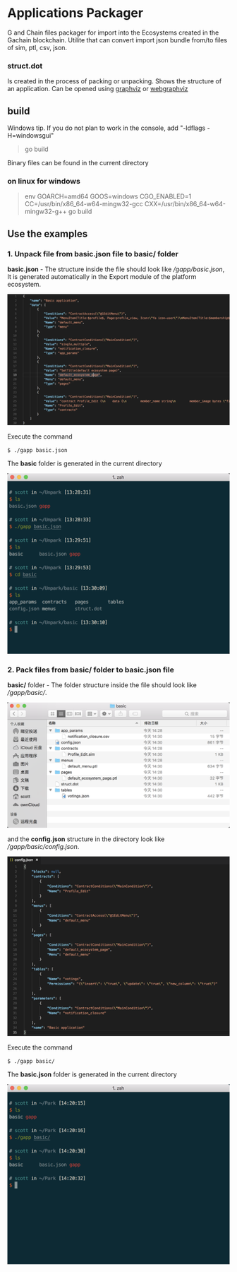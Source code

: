 # Applications Packager

G and Chain files packager for import into the Ecosystems created in the Gachain blockchain.
Utilite that can convert import json bundle from/to files of sim, ptl, csv, json.


### struct.dot

Is created in the process of packing or unpacking. Shows the structure of an application. Can be opened using [graphviz](http://graphviz.org/download/) or [webgraphviz](http://webgraphviz.com/)

## build

Windows tip. If you do not plan to work in the console, add "-ldflags -H=windowsgui"

>go build  

Binary files can be found in the current directory 

### on linux for windows

 >env GOARCH=amd64 GOOS=windows CGO_ENABLED=1 CC=/usr/bin/x86_64-w64-mingw32-gcc CXX=/usr/bin/x86_64-w64-mingw32-g++  go build


## Use the examples 

### 1. Unpack file from **basic.json** file to **basic/** folder

**basic.json** - The structure inside the file should look like */gapp/basic.json*, It is generated automatically in the Export module of the platform ecosystem.

<img src="./img/141801@2x.png">

Execute the command

```
$ ./gapp basic.json
```

The **basic** folder is generated in the current directory

<img src=./img/133025@2x.png>

### 2. Pack files from **basic/** folder to **basic.json** file

**basic/** folder - The folder structure inside the file should look like */gapp/basic/*.

<img src="./img/143419@2x.png">

and the **config.json** structure in the directory look like */gapp/basic/config.json*.

<img src="./img/143707@2x.png">

Execute the command
```
$ ./gapp basic/
```

The **basic.json** folder is generated in the current directory

<img src=./img/142110@2x.png>
